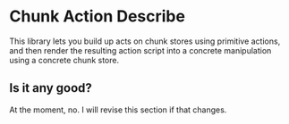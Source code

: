 Chunk Action Describe
=====================

This library lets you build up acts on chunk stores using primitive actions, and then render the resulting action script into a concrete manipulation using a concrete chunk store.

Is it any good?
---------------

At the moment, no. I will revise this section if that changes.
